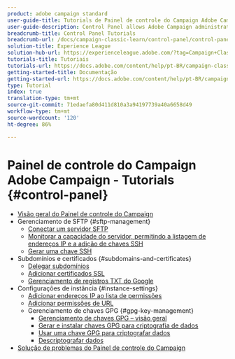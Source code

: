 ```yaml
---
product: adobe campaign standard
user-guide-title: Tutorials de Painel de controle do Campaign Adobe Campaign
user-guide-description: Control Panel allows Adobe Campaign administrators to monitor key assets and perform administrative tasks, such as managing the SFTP storage by instance or allow list IP addresses.
breadcrumb-title: Control Panel Tutorials
breadcrumb-url: /docs/campaign-classic-learn/control-panel/control-panel-overview.html
solution-title: Experience League
solution-hub-url: https://experienceleague.adobe.com/?tag=Campaign+Classic#recommended/solutions/campaign
tutorials-title: Tutoriais
tutorials-url: https://docs.adobe.com/content/help/pt-BR/campaign-classic-learn/tutorials/overview.html
getting-started-title: Documentação
getting-started-url: https://docs.adobe.com/content/help/pt-BR/campaign-classic/using/getting-started/starting-with-adobe-campaign/about-adobe-campaign-classic.html
type: Tutorial
index: true
translation-type: tm+mt
source-git-commit: 71edaefa80d411d810a3a94197739a40a6658d49
workflow-type: tm+mt
source-wordcount: '120'
ht-degree: 86%

---
```



# Painel de controle do Campaign Adobe Campaign - Tutorials {#control-panel}

+ [Visão geral do Painel de controle do Campaign](/help/control-panel-tutorials/control-panel-overview.md)
+ Gerenciamento de SFTP {#sftp-management}
   + [Conectar um servidor SFTP](/help/control-panel-tutorials/sftp-management/connect-to-sftp-server.md)
   + [Monitorar a capacidade do servidor, permitindo a listagem de endereços IP e a adição de chaves SSH](/help/control-panel-tutorials/sftp-management/monitoring-server-capacity-allow-listing-adding-ssh-key.md)
   + [Gerar uma chave SSH](/help/control-panel-tutorials/sftp-management/generate-ssh-key.md)
+ Subdomínios e certificados {#subdomains-and-certificates}
   + [Delegar subdomínios](/help/control-panel-tutorials/subdomains-and-certificates/subdomain-delegation.md)
   + [Adicionar certificados SSL](/help/control-panel-tutorials/subdomains-and-certificates/adding-ssl-certificates.md)
   + [Gerenciamento de registros TXT do Google](/help/control-panel-tutorials/subdomains-and-certificates/google-txt-record-management.md)
+ Configurações de instância {#instance-settings}
   + [Adicionar endereços IP ao lista de permissões](/help/control-panel-tutorials/instance-settings/ip-allow-listing.md)
   + [Adicionar permissões de URL](/help/control-panel-tutorials/instance-settings/adding-url-permissions.md)
   + Gerenciamento de chaves GPG {#gpg-key-management}
      + [Gerenciamento de chaves GPG – visão geral](/help/control-panel-tutorials/instance-settings/gpg-key-management/gpg-key-management-overview.md)
      + [Gerar e instalar chaves GPG para criptografia de dados](/help/control-panel-tutorials/instance-settings/gpg-key-management/generating-and-installing-gpg-keys-for-data-encryption.md)
      + [Usar uma chave GPG para criptografar dados](/help/control-panel-tutorials/instance-settings/gpg-key-management/using-a-gpg-key-to-encrypt-data.md)
      + [Descriptografar dados](/help/control-panel-tutorials/instance-settings/gpg-key-management/decrypting-data.md)
+ [Solução de problemas do Painel de controle do Campaign](/help/control-panel-tutorials/trouble-shooting.md)
